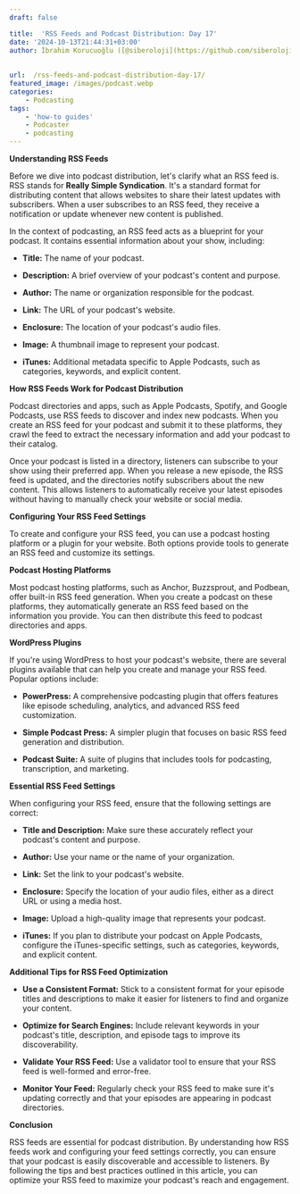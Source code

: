 ```yaml
---
draft: false

title:  'RSS Feeds and Podcast Distribution: Day 17'
date: '2024-10-13T21:44:31+03:00'
author: İbrahim Korucuoğlu ([@siberoloji](https://github.com/siberoloji))
 
 
url:  /rss-feeds-and-podcast-distribution-day-17/
featured_image: /images/podcast.webp
categories:
    - Podcasting
tags:
    - 'how-to guides'
    - Podcaster
    - podcasting
---
```



**Understanding RSS Feeds**



Before we dive into podcast distribution, let's clarify what an RSS feed is. RSS stands for **Really Simple Syndication**. It's a standard format for distributing content that allows websites to share their latest updates with subscribers. When a user subscribes to an RSS feed, they receive a notification or update whenever new content is published.



In the context of podcasting, an RSS feed acts as a blueprint for your podcast. It contains essential information about your show, including:


* **Title:** The name of your podcast.

* **Description:** A brief overview of your podcast's content and purpose.

* **Author:** The name or organization responsible for the podcast.

* **Link:** The URL of your podcast's website.

* **Enclosure:** The location of your podcast's audio files.

* **Image:** A thumbnail image to represent your podcast.

* **iTunes:** Additional metadata specific to Apple Podcasts, such as categories, keywords, and explicit content.




**How RSS Feeds Work for Podcast Distribution**



Podcast directories and apps, such as Apple Podcasts, Spotify, and Google Podcasts, use RSS feeds to discover and index new podcasts. When you create an RSS feed for your podcast and submit it to these platforms, they crawl the feed to extract the necessary information and add your podcast to their catalog.



Once your podcast is listed in a directory, listeners can subscribe to your show using their preferred app. When you release a new episode, the RSS feed is updated, and the directories notify subscribers about the new content. This allows listeners to automatically receive your latest episodes without having to manually check your website or social media.



**Configuring Your RSS Feed Settings**



To create and configure your RSS feed, you can use a podcast hosting platform or a plugin for your website. Both options provide tools to generate an RSS feed and customize its settings.



**Podcast Hosting Platforms**



Most podcast hosting platforms, such as Anchor, Buzzsprout, and Podbean, offer built-in RSS feed generation. When you create a podcast on these platforms, they automatically generate an RSS feed based on the information you provide. You can then distribute this feed to podcast directories and apps.



**WordPress Plugins**



If you're using WordPress to host your podcast's website, there are several plugins available that can help you create and manage your RSS feed. Popular options include:


* **PowerPress:** A comprehensive podcasting plugin that offers features like episode scheduling, analytics, and advanced RSS feed customization.

* **Simple Podcast Press:** A simpler plugin that focuses on basic RSS feed generation and distribution.

* **Podcast Suite:** A suite of plugins that includes tools for podcasting, transcription, and marketing.




**Essential RSS Feed Settings**



When configuring your RSS feed, ensure that the following settings are correct:


* **Title and Description:** Make sure these accurately reflect your podcast's content and purpose.

* **Author:** Use your name or the name of your organization.

* **Link:** Set the link to your podcast's website.

* **Enclosure:** Specify the location of your audio files, either as a direct URL or using a media host.

* **Image:** Upload a high-quality image that represents your podcast.

* **iTunes:** If you plan to distribute your podcast on Apple Podcasts, configure the iTunes-specific settings, such as categories, keywords, and explicit content.




**Additional Tips for RSS Feed Optimization**


* **Use a Consistent Format:** Stick to a consistent format for your episode titles and descriptions to make it easier for listeners to find and organize your content.

* **Optimize for Search Engines:** Include relevant keywords in your podcast's title, description, and episode tags to improve its discoverability.

* **Validate Your RSS Feed:** Use a validator tool to ensure that your RSS feed is well-formed and error-free.

* **Monitor Your Feed:** Regularly check your RSS feed to make sure it's updating correctly and that your episodes are appearing in podcast directories.




**Conclusion**



RSS feeds are essential for podcast distribution. By understanding how RSS feeds work and configuring your feed settings correctly, you can ensure that your podcast is easily discoverable and accessible to listeners. By following the tips and best practices outlined in this article, you can optimize your RSS feed to maximize your podcast's reach and engagement.
